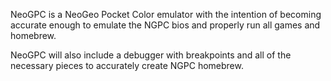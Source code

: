 NeoGPC is a NeoGeo Pocket Color emulator with the intention of becoming accurate enough to emulate the NGPC bios and properly run all games and homebrew.

NeoGPC will also include a debugger with breakpoints and all of the necessary pieces to accurately create NGPC homebrew.